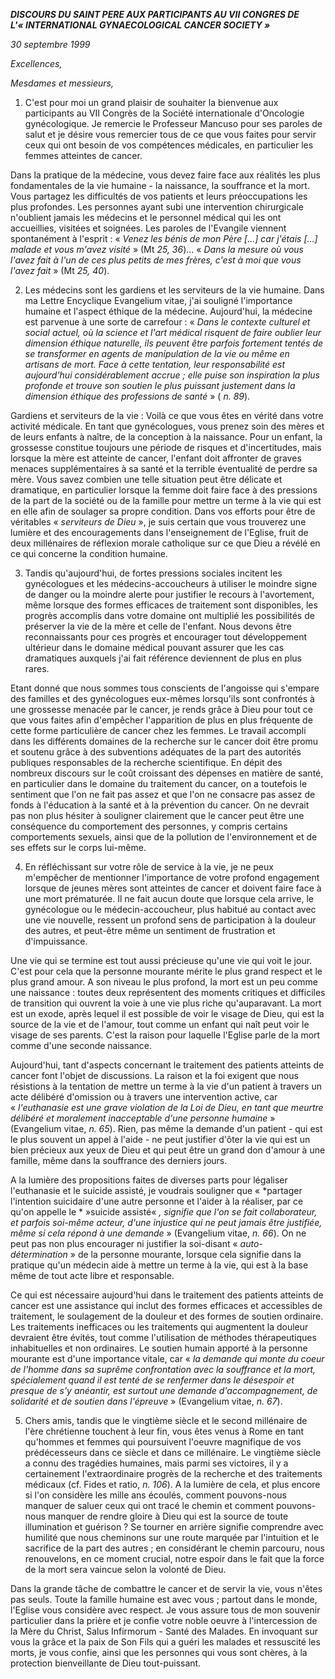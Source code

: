 ***DISCOURS DU SAINT PERE AUX PARTICIPANTS AU VII CONGRES DE L'« *INTERNATIONAL GYNAECOLOGICAL CANCER SOCIETY* »***

*30 septembre 1999*

*Excellences,*

*Mesdames et messieurs,*

1. C'est pour moi un grand plaisir de souhaiter la bienvenue aux participants au VII Congrès de la Société internationale d'Oncologie gynécologique. Je remercie le Professeur Mancuso pour ses paroles de salut et je désire vous remercier tous de ce que vous faites pour servir ceux qui ont besoin de vos compétences médicales, en particulier les femmes atteintes de cancer.

Dans la pratique de la médecine, vous devez faire face aux réalités les plus fondamentales de la vie humaine - la naissance, la souffrance et la mort. Vous partagez les difficultés de vos patients et leurs préoccupations les plus profondes. Les personnes ayant subi une intervention chirurgicale n'oublient jamais les médecins et le personnel médical qui les ont accueillies, visitées et soignées. Les paroles de l'Evangile viennent spontanément à l'esprit : « *Venez les bénis de mon Père [...] car j'étais [...] malade et vous m'avez visité* » (Mt *25, 36*)... « *Dans la mesure où vous l'avez fait à l'un de ces plus petits de mes frères, c'est à moi que vous l'avez fait* » (Mt *25, 40*).

2. Les médecins sont les gardiens et les serviteurs de la vie humaine. Dans ma Lettre Encyclique Evangelium vitae, j'ai souligné l'importance humaine et l'aspect éthique de la médecine. Aujourd'hui, la médecine est parvenue à une sorte de carrefour : « *Dans le contexte culturel et social actuel, où la science et l'art médical risquent de faire oublier leur dimension éthique naturelle, ils peuvent être parfois fortement tentés de se transformer en agents de manipulation de la vie ou même en artisans de mort. Face à cette tentation, leur responsabilité est aujourd'hui considérablement accrue ; elle puise son inspiration la plus profonde et trouve son soutien le plus puissant justement dans la dimension éthique des professions de santé* » ( *n. 89*).

Gardiens et serviteurs de la vie : Voilà ce que vous êtes en vérité dans votre activité médicale. En tant que gynécologues, vous prenez soin des mères et de leurs enfants à naître, de la conception à la naissance. Pour un enfant, la grossesse constitue toujours une période de risques et d'incertitudes, mais lorsque la mère est atteinte de cancer, l'enfant doit affronter de graves menaces supplémentaires à sa santé et la terrible éventualité de perdre sa mère. Vous savez combien une telle situation peut être délicate et dramatique, en particulier lorsque la femme doit faire face à des pressions de la part de la société ou de la famille pour mettre un terme à la vie qui est en elle afin de soulager sa propre condition. Dans vos efforts pour être de véritables « *serviteurs de Dieu* », je suis certain que vous trouverez une lumière et des encouragements dans l'enseignement de l'Eglise, fruit de deux millénaires de réflexion morale catholique sur ce que Dieu a révélé en ce qui concerne la condition humaine.

3. Tandis qu'aujourd'hui, de fortes pressions sociales incitent les gynécologues et les médecins-accoucheurs à utiliser le moindre signe de danger ou la moindre alerte pour justifier le recours à l'avortement, même lorsque des formes efficaces de traitement sont disponibles, les progrès accomplis dans votre domaine ont multiplié les possibilités de préserver la vie de la mère et celle de l'enfant. Nous devons être reconnaissants pour ces progrès et encourager tout développement ultérieur dans le domaine médical pouvant assurer que les cas dramatiques auxquels j'ai fait référence deviennent de plus en plus rares.

Etant donné que nous sommes tous conscients de l'angoisse qui s'empare des familles et des gynécologues eux-mêmes lorsqu'ils sont confrontés à une grossesse menacée par le cancer, je rends grâce à Dieu pour tout ce que vous faites afin d'empêcher l'apparition de plus en plus fréquente de cette forme particulière de cancer chez les femmes. Le travail accompli dans les différents domaines de la recherche sur le cancer doit être promu et soutenu grâce à des subventions adéquates de la part des autorités publiques responsables de la recherche scientifique. En dépit des nombreux discours sur le coût croissant des dépenses en matière de santé, en particulier dans le domaine du traitement du cancer, on a toutefois le sentiment que l'on ne fait pas assez et que l'on ne consacre pas assez de fonds à l'éducation à la santé et à la prévention du cancer. On ne devrait pas non plus hésiter à souligner clairement que le cancer peut être une conséquence du comportement des personnes, y compris certains comportements sexuels, ainsi que de la pollution de l'environnement et de ses effets sur le corps lui-même.

4. En réfléchissant sur votre rôle de service à la vie, je ne peux m'empêcher de mentionner l'importance de votre profond engagement lorsque de jeunes mères sont atteintes de cancer et doivent faire face à une mort prématurée. Il ne fait aucun doute que lorsque cela arrive, le gynécologue ou le médecin-accoucheur, plus habitué au contact avec une vie nouvelle, ressent un profond sens de participation à la douleur des autres, et peut-être même un sentiment de frustration et d'impuissance.

Une vie qui se termine est tout aussi précieuse qu'une vie qui voit le jour. C'est pour cela que la personne mourante mérite le plus grand respect et le plus grand amour. A son niveau le plus profond, la mort est un peu comme une naissance : toutes deux représentent des moments critiques et difficiles de transition qui ouvrent la voie à une vie plus riche qu'auparavant. La mort est un exode, après lequel il est possible de voir le visage de Dieu, qui est la source de la vie et de l'amour, tout comme un enfant qui naît peut voir le visage de ses parents. C'est la raison pour laquelle l'Eglise parle de la mort comme d'une seconde naissance.

Aujourd'hui, tant d'aspects concernant le traitement des patients atteints de cancer font l'objet de discussions. La raison et la foi exigent que nous résistions à la tentation de mettre un terme à la vie d'un patient à travers un acte délibéré d'omission ou à travers une intervention active, car « *l'euthanasie est une grave violation de la Loi de Dieu, en tant que meurtre délibéré et moralement inacceptable d'une personne humaine* » (Evangelium vitae, *n. 65*). Rien, pas même la demande d'un patient - qui est le plus souvent un appel à l'aide - ne peut justifier d'ôter la vie qui est un bien précieux aux yeux de Dieu et qui peut être un grand don d'amour à une famille, même dans la souffrance des derniers jours.

A la lumière des propositions faites de diverses parts pour légaliser l'euthanasie et le suicide assisté, je voudrais souligner que « *partager l'intention suicidaire d'une autre personne et l'aider à la réaliser, par ce qu'on appelle le * »suicide assisté« *, signifie que l'on se fait collaborateur, et parfois soi-même acteur, d'une injustice qui ne peut jamais être justifiée, même si cela répond à une demande* » (Evangelium vitae, *n. 66*). On ne peut pas non plus encourager ni justifier la soi-disant « *auto-détermination* » de la personne mourante, lorsque cela signifie dans la pratique qu'un médecin aide à mettre un terme à la vie, qui est à la base même de tout acte libre et responsable.

Ce qui est nécessaire aujourd'hui dans le traitement des patients atteints de cancer est une assistance qui inclut des formes efficaces et accessibles de traitement, le soulagement de la douleur et des formes de soutien ordinaire. Les traitements inefficaces ou les traitements qui augmentent la douleur devraient être évités, tout comme l'utilisation de méthodes thérapeutiques inhabituelles et non ordinaires. Le soutien humain apporté à la personne mourante est d'une importance vitale, car « *la demande qui monte du coeur de l'homme dans sa suprême confrontation avec la souffrance et la mort, spécialement quand il est tenté de se renfermer dans le désespoir et presque de s'y anéantir, est surtout une demande d'accompagnement, de solidarité et de soutien dans l'épreuve* » (Evangelium vitae, *n. 67*).

5. Chers amis, tandis que le vingtième siècle et le second millénaire de l'ère chrétienne touchent à leur fin, vous êtes venus à Rome en tant qu'hommes et femmes qui poursuivent l'oeuvre magnifique de vos prédécesseurs dans ce siècle et dans ce millénaire. Le vingtième siècle a connu des tragédies humaines, mais parmi ses victoires, il y a certainement l'extraordinaire progrès de la recherche et des traitements médicaux (cf. Fides et ratio, *n. 106*). A la lumière de cela, et plus encore si l'on considère les mille ans écoulés, comment pouvons-nous manquer de saluer ceux qui ont tracé le chemin et comment pouvons-nous manquer de rendre gloire à Dieu qui est la source de toute illumination et guérison ? Se tourner en arrière signifie comprendre avec humilité que nous cheminons sur une route marquée par l'intuition et le sacrifice de la part des autres ; en considérant le chemin parcouru, nous renouvelons, en ce moment crucial, notre espoir dans le fait que la force de la mort sera vaincue selon la volonté de Dieu.

Dans la grande tâche de combattre le cancer et de servir la vie, vous n'êtes pas seuls. Toute la famille humaine est avec vous ; partout dans le monde, l'Eglise vous considère avec respect. Je vous assure tous de mon souvenir particulier dans la prière et je confie votre noble oeuvre à l'intercession de la Mère du Christ, Salus Infirmorum - Santé des Malades. En invoquant sur vous la grâce et la paix de Son Fils qui a guéri les malades et ressuscité les morts, je vous confie, ainsi que les personnes qui vous sont chères, à la protection bienveillante de Dieu tout-puissant.